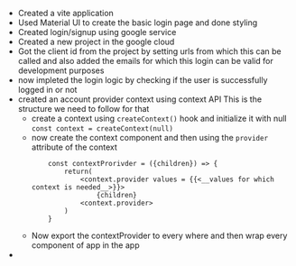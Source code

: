 - Created a vite application 
- Used Material UI to create the basic login page and done styling
- Created login/signup using google service
- Created a new project in the google cloud 
- Got the client id from the project by setting urls from which this can be called and also added the emails for which this login can be valid for development purposes
- now impleted the login logic by checking if the user is successfully logged in or not 
- created an account provider context using context API
   This is the structure we need to follow for that
    - create a context using `createContext()` hook and initialize it with null
        `const context = createContext(null)`
    - now create the context component and then using the `provider` attribute of the context
        ```
            const contextProrivder = ({children}) => {
                return(
                    <context.provider values = {{<__values for which context is needed__>}}>
                        {children}
                    <context.provider>
                )
            }
        ```
    - Now export the contextProvider to every where and then wrap every component of app in the app
- 